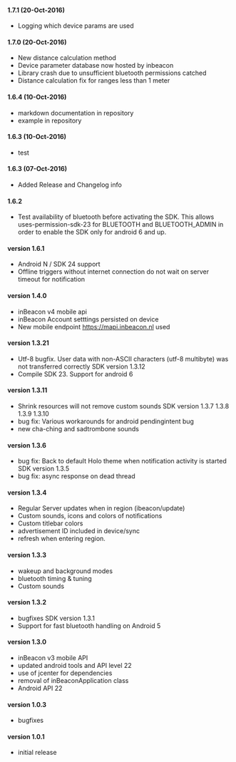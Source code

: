 #### 1.7.1 (20-Oct-2016)
- Logging which device params are used 

#### 1.7.0 (20-Oct-2016)
- New distance calculation method
- Device parameter database now hosted by inbeacon
- Library crash due to unsufficient bluetooth permissions catched
- Distance calculation fix for ranges less than 1 meter


#### 1.6.4 (10-Oct-2016)
- markdown documentation in repository
- example in repository

#### 1.6.3 (10-Oct-2016)
- test 


#### 1.6.3 (07-Oct-2016)
- Added Release and Changelog info

#### 1.6.2
- Test availability of bluetooth before activating the SDK. This allows uses-permission-sdk-23 for BLUETOOTH and BLUETOOTH_ADMIN in order to enable the SDK only for android 6 and up.

#### version 1.6.1
- Android N / SDK 24 support
- Offline triggers without internet connection do not wait on server timeout for notification

#### version 1.4.0
- inBeacon v4 mobile api
- inBeacon Account setttings persisted on device
- New mobile endpoint  https://mapi.inbeacon.nl  used

#### version 1.3.21
- Utf-8 bugfix. User data with non-ASCII characters (utf-8 multibyte) was not transferred correctly SDK version 1.3.12
- Compile SDK 23. Support for android 6

#### version 1.3.11
- Shrink resources will not remove custom sounds SDK version 1.3.7 1.3.8 1.3.9 1.3.10
- bug fix: Various workarounds for android pendingintent bug
- new cha-ching and sadtrombone sounds

#### version 1.3.6
- bug fix: Back to default Holo theme when notification activity is started SDK version 1.3.5
- bug fix: async response on dead thread

#### version 1.3.4
- Regular Server updates when in region (ibeacon/update)
- Custom sounds, icons and colors of notifications
- Custom titlebar colors
- advertisement ID included in device/sync
- refresh when entering region.

#### version 1.3.3
- wakeup and background modes
- bluetooth timing & tuning
- Custom sounds

#### version 1.3.2
- bugfixes SDK version 1.3.1
- Support for fast bluetooth handling on Android 5

#### version 1.3.0
- inBeacon v3 mobile API
- updated android tools and API level 22
- use of jcenter for dependencies
- removal of inBeaconApplication class
- Android API 22

#### version 1.0.3
- bugfixes

#### version 1.0.1
- initial release


